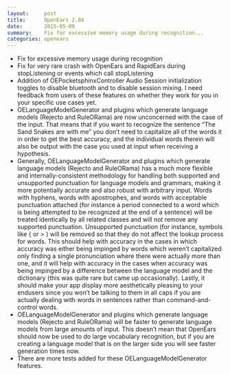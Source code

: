 ```yaml
---
layout:     post
title:      OpenEars 2.04 
date:       2015-05-09
summary:    Fix for excessive memory usage during recognition...
categories: openears
---
```

* Fix for excessive memory usage during recognition
* Fix for very rare crash with OpenEars and RapidEars during stopListening or events which call stopListening
* Addition of OEPocketsphinxController Audio Session initialization toggles to disable bluetooth and to disable session mixing. I need feedback from users of these features on whether they work for you in your specific use cases yet.
* OELanguageModelGenerator and plugins which generate language models (Rejecto and RuleORama) are now unconcerned with the case of the input. That means that if you want to recognize the sentence “The Sand Snakes are with me” you don’t need to capitalize all of the words it in order to get the best accuracy, and the individual words therein will also be output with the case you used at input when receiving a hypothesis.
* Generally, OELanguageModelGenerator and plugins which generate language models (Rejecto and RuleORama) has a much more flexible and internally-consistent methodology for handling both supported and unsupported punctuation for language models and grammars, making it more potentially accurate and also robust with arbitrary input. Words with hyphens, words with apostrophes, and words with acceptable punctuation attached (for instance a period connected to a word which is being attempted to be recognized at the end of a sentence) will be treated identically by all related classes and will not remove any supported punctuation. Unsupported punctuation (for instance, symbols like { or > ) will be removed so that they do not affect the lookup process for words. This should help with accuracy in the cases in which accuracy was either being impinged by words which weren’t capitalized only finding a single pronunciation where there were actually more than one, and it will help with accuracy in the cases when accuracy was being impinged by a difference between the language model and the dictionary (this was quite rare but came up occasionally). Lastly, it should make your app display more aesthetically pleasing to your endusers since you won’t be talking to them in all caps if you are actually dealing with words in sentences rather than command-and-control words.
* OELanguageModelGenerator and plugins which generate language models (Rejecto and RuleORama) will be faster to generate language models from large amounts of input. This doesn’t mean that OpenEars should now be used to do large vocabulary recognition, but if you are creating a language model that is on the larger side you will see faster generation times now.
* There are more tests added for these OELanguageModelGenerator features.